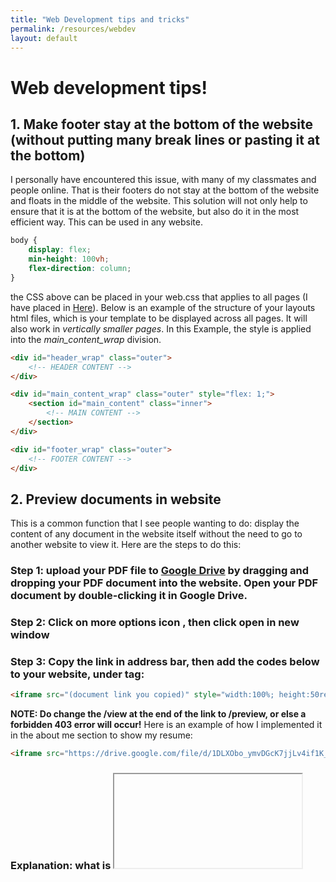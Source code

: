 ```yaml
---
title: "Web Development tips and tricks"
permalink: /resources/webdev
layout: default
---
```


# Web development tips!
## 1. Make footer stay at the bottom of the website (without putting many break lines or pasting it at the bottom)
I personally have encountered this issue, with many of my classmates and people online. That is their footers do not stay at the bottom of the website and floats in the middle of the website. This solution will not only help to ensure that it is at the bottom of the website, but also do it in the most efficient way. This can be used in any website.
``` css
body {
    display: flex;
    min-height: 100vh;
    flex-direction: column;
}
```
the CSS above can be placed in your web.css that applies to all pages (I have placed in <a href="https://daniel-life.github.io/static/css/web.css" target="_blank">Here</a>). Below is an example of the structure of your layouts html files, which is your template to be displayed across all pages. It will also work in _vertically smaller pages_. In this Example, the style is applied into the _main_content_wrap_ division.

``` html
<div id="header_wrap" class="outer">
    <!-- HEADER CONTENT -->
</div>

<div id="main_content_wrap" class="outer" style="flex: 1;">
    <section id="main_content" class="inner">
        <!-- MAIN CONTENT -->
    </section>
</div>

<div id="footer_wrap" class="outer">
    <!-- FOOTER CONTENT -->
</div>
``` 
## 2. Preview documents in website
This is a common function that I see people wanting to do: display the content of any document in the website itself without the need to go to another website to view it. Here are the steps to do this:
### Step 1: upload your PDF file to <a href="https://drive.google.com/google">**Google Drive**</a> by dragging and dropping your PDF document into the website. Open your PDF document by double-clicking it in Google Drive.
### Step 2: Click on **more options** icon <i class="fa-duotone fa-ellipsis-vertical"></i>, then click **open in new window**
### Step 3: Copy the link in address bar, then add the codes below to your website, under _<boby>_ tag:
``` html
<iframe src="(document link you copied)" style="width:100%; height:50rem;" frameborder="0">
```
**NOTE: Do change the /view at the end of the link to /preview, or else a forbidden 403 error will occur!**
Here is an example of how I implemented it in the about me section to show my resume:
``` HTML
<iframe src="https://drive.google.com/file/d/1DLXObo_ymvDGcK7jjLv4if1K_K084PDZ/preview" style="width:100%; height:50rem;" frameborder="0"></iframe>
```

### Explanation: what is <iframe> tag in HTML?
the iframe tag is an inline frame that embeds another document within the current HTML document. It is styled
with CSS within the iframe tag (as shown above with _<style>_ tag). This is very useful especially if you want the user to have quick access to the contents of your document without having to download it or visit another website. It is commonly used do display external content such as a document or a video.****

